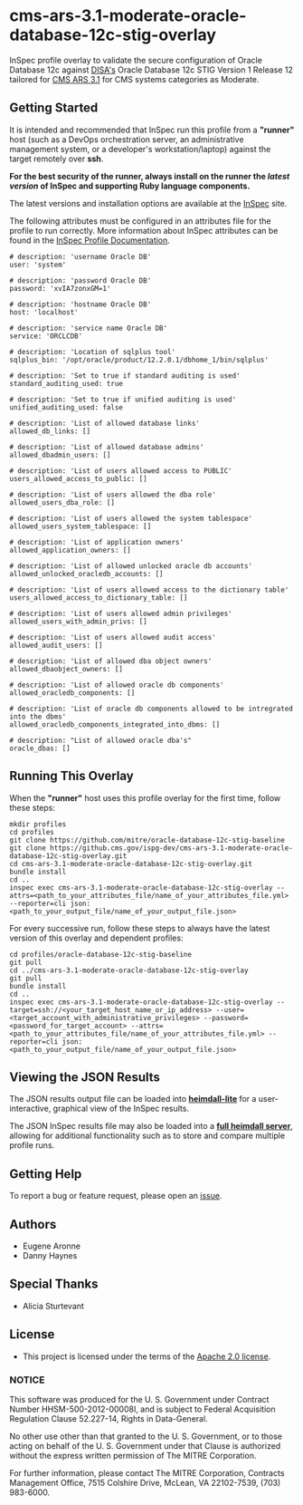# cms-ars-3.1-moderate-oracle-database-12c-stig-overlay
InSpec profile overlay to validate the secure configuration of Oracle Database 12c against [DISA's](https://iase.disa.mil/stigs/Pages/index.aspx) Oracle Database 12c STIG Version 1 Release 12 tailored for [CMS ARS 3.1](https://www.cms.gov/Research-Statistics-Data-and-Systems/CMS-Information-Technology/InformationSecurity/Info-Security-Library-Items/ARS-31-Publication.html) for CMS systems categories as Moderate.

## Getting Started

It is intended and recommended that InSpec run this profile from a __"runner"__ host (such as a DevOps orchestration server, an administrative management system, or a developer's workstation/laptop) against the target remotely over __ssh__.

__For the best security of the runner, always install on the runner the _latest version_ of InSpec and supporting Ruby language components.__ 

The latest versions and installation options are available at the [InSpec](http://inspec.io/) site.

The following attributes must be configured in an attributes file for the profile to run correctly. More information about InSpec attributes can be found in the [InSpec Profile Documentation](https://www.inspec.io/docs/reference/profiles/).

```
# description: 'username Oracle DB'
user: 'system'

# description: 'password Oracle DB'
password: 'xvIA7zonxGM=1'

# description: 'hostname Oracle DB'
host: 'localhost'

# description: 'service name Oracle DB'
service: 'ORCLCDB'

# description: 'Location of sqlplus tool'
sqlplus_bin: '/opt/oracle/product/12.2.0.1/dbhome_1/bin/sqlplus'

# description: 'Set to true if standard auditing is used'
standard_auditing_used: true 

# description: 'Set to true if unified auditing is used'
unified_auditing_used: false

# description: 'List of allowed database links'
allowed_db_links: []

# description: 'List of allowed database admins'
allowed_dbadmin_users: []

# description: 'List of users allowed access to PUBLIC'
users_allowed_access_to_public: []

# description: 'List of users allowed the dba role'
allowed_users_dba_role: []

# description: 'List of users allowed the system tablespace'
allowed_users_system_tablespace: []

# description: 'List of application owners'
allowed_application_owners: []

# description: 'List of allowed unlocked oracle db accounts'
allowed_unlocked_oracledb_accounts: []

# description: 'List of users allowed access to the dictionary table'
users_allowed_access_to_dictionary_table: []

# description: 'List of users allowed admin privileges'
allowed_users_with_admin_privs: []

# description: 'List of users allowed audit access'
allowed_audit_users: []

# description: 'List of allowed dba object owners'
allowed_dbaobject_owners: []

# description: 'List of allowed oracle db components'
allowed_oracledb_components: []

# description: 'List of oracle db components allowed to be intregrated into the dbms'
allowed_oracledb_components_integrated_into_dbms: []

# description: "List of allowed oracle dba's"
oracle_dbas: []
```

## Running This Overlay
When the __"runner"__ host uses this profile overlay for the first time, follow these steps: 

```
mkdir profiles
cd profiles
git clone https://github.com/mitre/oracle-database-12c-stig-baseline
git clone https://github.cms.gov/ispg-dev/cms-ars-3.1-moderate-oracle-database-12c-stig-overlay.git
cd cms-ars-3.1-moderate-oracle-database-12c-stig-overlay.git
bundle install
cd ..
inspec exec cms-ars-3.1-moderate-oracle-database-12c-stig-overlay --attrs=<path_to_your_attributes_file/name_of_your_attributes_file.yml> --reporter=cli json:<path_to_your_output_file/name_of_your_output_file.json>
```

For every successive run, follow these steps to always have the latest version of this overlay and dependent profiles:

```
cd profiles/oracle-database-12c-stig-baseline
git pull
cd ../cms-ars-3.1-moderate-oracle-database-12c-stig-overlay
git pull
bundle install
cd ..
inspec exec cms-ars-3.1-moderate-oracle-database-12c-stig-overlay --target=ssh://<your_target_host_name_or_ip_address> --user=<target_account_with_administrative_privileges> --password=<password_for_target_account> --attrs=<path_to_your_attributes_file/name_of_your_attributes_file.yml> --reporter=cli json:<path_to_your_output_file/name_of_your_output_file.json>
```

## Viewing the JSON Results

The JSON results output file can be loaded into __[heimdall-lite](https://mitre.github.io/heimdall-lite/)__ for a user-interactive, graphical view of the InSpec results. 

The JSON InSpec results file may also be loaded into a __[full heimdall server](https://github.com/mitre/heimdall)__, allowing for additional functionality such as to store and compare multiple profile runs.

## Getting Help
To report a bug or feature request, please open an [issue](https://github.cms.gov/ispg-dev/cms-ars-3.1-moderate-oracle-database-12c-stig-overlay/issues/new).

## Authors
* Eugene Aronne
* Danny Haynes

## Special Thanks
* Alicia Sturtevant

## License
* This project is licensed under the terms of the [Apache 2.0 license](https://www.apache.org/licenses/LICENSE-2.0).

### NOTICE  

This software was produced for the U. S. Government under Contract Number HHSM-500-2012-00008I, and is subject to Federal Acquisition Regulation Clause 52.227-14, Rights in Data-General.  

No other use other than that granted to the U. S. Government, or to those acting on behalf of the U. S. Government under that Clause is authorized without the express written permission of The MITRE Corporation.

For further information, please contact The MITRE Corporation, Contracts Management Office, 7515 Colshire Drive, McLean, VA  22102-7539, (703) 983-6000.
